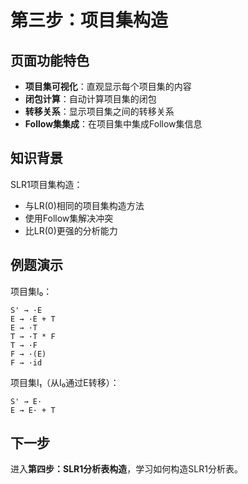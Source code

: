 # 第三步：项目集构造

## 页面功能特色

- **项目集可视化**：直观显示每个项目集的内容
- **闭包计算**：自动计算项目集的闭包
- **转移关系**：显示项目集之间的转移关系
- **Follow集集成**：在项目集中集成Follow集信息

## 知识背景

SLR1项目集构造：
- 与LR(0)相同的项目集构造方法
- 使用Follow集解决冲突
- 比LR(0)更强的分析能力

## 例题演示

项目集I₀：
```
S' → ·E
E → ·E + T
E → ·T
T → ·T * F
T → ·F
F → ·(E)
F → ·id
```

项目集I₁（从I₀通过E转移）：
```
S' → E·
E → E· + T
```

## 下一步

进入**第四步：SLR1分析表构造**，学习如何构造SLR1分析表。 